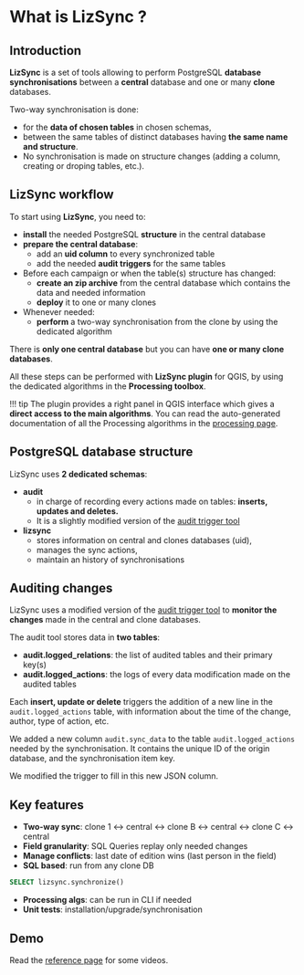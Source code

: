 # What is LizSync ?

## Introduction

**LizSync** is a set of tools allowing to perform PostgreSQL **database synchronisations** between a **central** database and one or many **clone** databases.

Two-way synchronisation is done:

* for the **data of chosen tables** in chosen schemas,
* between the same tables of distinct databases having **the same name and structure**.
* No synchronisation is made on structure changes (adding a column, creating or droping tables, etc.).

## LizSync workflow

To start using **LizSync**, you need to:

* **install** the needed PostgreSQL **structure** in the central database
* **prepare the central database**:
    - add an **uid column** to every synchronized table
    - add the needed **audit triggers** for the same tables
* Before each campaign or when the table(s) structure has changed:
    * **create an zip archive** from the central database which contains the data and needed information
    * **deploy** it to one or many clones
* Whenever needed:
    * **perform** a two-way synchronisation from the clone by using the dedicated algorithm

There is **only one central database** but you can have **one or many clone databases**.

All these steps can be performed with **LizSync plugin** for QGIS, by using the dedicated algorithms in the **Processing toolbox**.

!!! tip
    The plugin provides a right panel in QGIS interface which gives a **direct access to the main algorithms**. You can read the auto-generated documentation of all the Processing algorithms in the [processing page](../processing/README.md).

## PostgreSQL database structure

LizSync uses **2 dedicated schemas**:

* **audit**
    - in charge of recording every actions made on tables: **inserts, updates and deletes.**
    - It is a slightly modified version of the [audit trigger tool](https://github.com/Oslandia/audit_trigger/blob/master/audit.sql)
* **lizsync**
    - stores information on central and clones databases (uid),
    - manages the sync actions,
    - maintain an history of synchronisations

## Auditing changes

LizSync uses a modified version of the [audit trigger tool](https://github.com/Oslandia/audit_trigger/blob/master/audit.sql) to **monitor the changes** made in the central and clone databases.

The audit tool stores data in **two tables**:

* **audit.logged_relations**: the list of audited tables and their primary key(s)
* **audit.logged_actions**: the logs of every data modification made on the audited tables

Each **insert, update or delete** triggers the addition of a new line in the `audit.logged_actions` table, with information about the time of the change, author, type of action, etc.

We added a new column `audit.sync_data` to the table `audit.logged_actions` needed by the synchronisation. It contains the unique ID of the origin database, and the synchronisation item key.

We modified the trigger to fill in this new JSON column.

## Key features

* **Two-way sync**: clone 1 <-> central <-> clone B <-> central <-> clone C <-> central
* **Field granularity**: SQL Queries replay only needed changes
* **Manage conflicts**: last date of edition wins (last person in the field)
* **SQL based**: run from any clone DB
```sql
SELECT lizsync.synchronize()
```
* **Processing algs**: can be run in CLI if needed
* **Unit tests**: installation/upgrade/synchronisation

## Demo

Read the [reference page](../references.md) for some videos.
